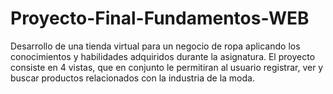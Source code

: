 # Proyecto-Final-Fundamentos-WEB
Desarrollo de una tienda virtual para un negocio de ropa aplicando los conocimientos y habilidades adquiridos durante la asignatura.
El proyecto consiste en 4 vistas, que en conjunto le permitiran al usuario registrar, ver y buscar productos relacionados con la industria de la moda.
